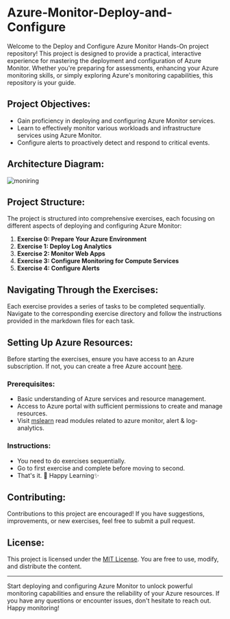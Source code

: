 # Azure-Monitor-Deploy-and-Configure
Welcome to the Deploy and Configure Azure Monitor Hands-On project repository! This project is designed to provide a practical, interactive experience for mastering the deployment and configuration of Azure Monitor. Whether you're preparing for assessments, enhancing your Azure monitoring skills, or simply exploring Azure's monitoring capabilities, this repository is your guide.

## Project Objectives:
- Gain proficiency in deploying and configuring Azure Monitor services.
- Learn to effectively monitor various workloads and infrastructure services using Azure Monitor.
- Configure alerts to proactively detect and respond to critical events.

## Architecture Diagram:
![moniring](https://github.com/user-attachments/assets/a4b9bfb0-ed6a-411a-9e0e-952f43cde25c)

## Project Structure:
The project is structured into comprehensive exercises, each focusing on different aspects of deploying and configuring Azure Monitor:

1. **Exercise 0: Prepare Your Azure Environment**
2. **Exercise 1: Deploy Log Analytics**
3. **Exercise 2: Monitor Web Apps**
4. **Exercise 3: Configure Monitoring for Compute Services**
5. **Exercise 4: Configure Alerts**

## Navigating Through the Exercises:
Each exercise provides a series of tasks to be completed sequentially. Navigate to the corresponding exercise directory and follow the instructions provided in the markdown files for each task.

## Setting Up Azure Resources:
Before starting the exercises, ensure you have access to an Azure subscription. If not, you can create a free Azure account [here](https://azure.microsoft.com/en-us/free/).

### Prerequisites:
- Basic understanding of Azure services and resource management.
- Access to Azure portal with sufficient permissions to create and manage resources.
- Visit [mslearn](https://learn.microsoft.com/en-gb/training/courses/az-104t00?wt.mc_id=studentamb_335505#course-syllabus) read modules related to azure monitor, alert & log-analytics.

### Instructions:
- You need to do exercises sequentially.
- Go to first exercise and complete before moving to second.
- That's it. 🤗 Happy Learning✨

## Contributing:
Contributions to this project are encouraged! If you have suggestions, improvements, or new exercises, feel free to submit a pull request.

## License:
This project is licensed under the [MIT License](LICENSE). You are free to use, modify, and distribute the content.

---

Start deploying and configuring Azure Monitor to unlock powerful monitoring capabilities and ensure the reliability of your Azure resources. If you have any questions or encounter issues, don't hesitate to reach out. Happy monitoring!
